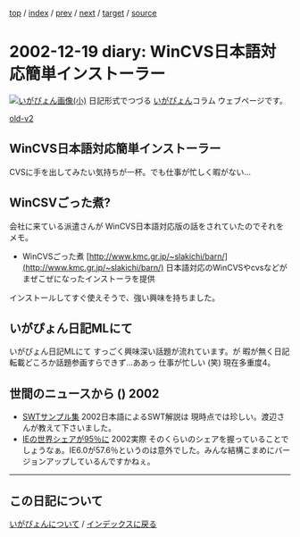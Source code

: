 [top](https://igapyon.github.io/diary/) 
 / [index](https://igapyon.github.io/diary/2002/index.html) 
 / [prev](https://igapyon.github.io/diary/2002/ig021217.html) 
 / [next](https://igapyon.github.io/diary/2002/ig021220.html) 
 / [target](https://igapyon.github.io/diary/2002/ig021219.html) 
 / [source](https://github.com/igapyon/diary/blob/gh-pages/2002/ig021219.html.src.md) 

2002-12-19 diary: WinCVS日本語対応簡単インストーラー
=====================================================================================================
[![いがぴょん画像(小)](https://igapyon.github.io/diary/images/iga200306s.jpg "いがぴょん")](https://igapyon.github.io/diary/memo/memoigapyon.html) 日記形式でつづる [いがぴょん](https://igapyon.github.io/diary/memo/memoigapyon.html)コラム ウェブページです。

[old-v2](ig021219-orig.html)

## WinCVS日本語対応簡単インストーラー

CVSに手を出してみたい気持ちが一杯。でも仕事が忙しく暇がない…


## WinCSVごった煮?

会社に来ている派遣さんが WinCVS日本語対応版の話をされていたのでそれをメモ。

* WinCVSごった煮
  [http://www.kmc.gr.jp/~slakichi/barn/](http://www.kmc.gr.jp/~slakichi/barn/)
  日本語対応のWinCVSやcvsなどがまぜこぜになったインストーラを提供

インストールしてすぐ使えそうで、強い興味を持ちました。

## いがぴょん日記MLにて

いがぴょん日記MLにて すっごく興味深い話題が流れています。が 暇が無く日記転載どころか話題参画すらできず…ああっ 仕事が忙しい (笑) 現在多重度4。

## 世間のニュースから () 2002

* [SWTサンプル集](http://www3.vis.ne.jp/~asaki/java/eclipse/swt.html)  2002日本語によるSWT解説は 現時点では珍しい。渡辺さんが教えて下さいました。
* [IEの世界シェアが95％に](http://www.zdnet.co.jp/news/0212/17/nebt_15.html)  2002実際 そのくらいのシェアを握っていることでしょうなぁ。IE6.0が57.6％というのは意外でした。みんな結構こまめにバージョンアップしているんですかねぇ。

----------------------------------------------------------------------------------------------------

## この日記について
[いがぴょんについて](https://igapyon.github.io/diary/memo/memoigapyon.html) / [インデックスに戻る](https://igapyon.github.io/diary/idxall.html)
